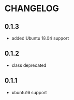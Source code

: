 # CHANGELOG

## 0.1.3

* added Ubuntu 18.04 support

## 0.1.2

* class deprecated

## 0.1.1

* ubuntu16 support
